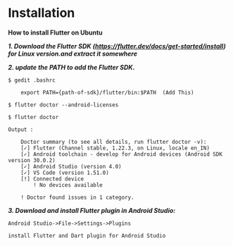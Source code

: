 
# Installation 


**How to install Flutter on Ubuntu**

***1. Download the Flutter SDK (https://flutter.dev/docs/get-started/install) for Linux version.and extract it somewhere***

***2. update the PATH to add the Flutter SDK.***
```
$ gedit .bashrc

    export PATH={path-of-sdk}/flutter/bin:$PATH  (Add This)

$ flutter doctor --android-licenses

$ flutter doctor

Output : 

    Doctor summary (to see all details, run flutter doctor -v):
    [✓] Flutter (Channel stable, 1.22.3, on Linux, locale en_IN)
    [✓] Android toolchain - develop for Android devices (Android SDK version 30.0.2)
    [✓] Android Studio (version 4.0)
    [✓] VS Code (version 1.51.0)
    [!] Connected device
        ! No devices available

    ! Doctor found issues in 1 category.
```

***3. Download and install Flutter plugin in Android Studio:***
```
Android Studio->File->Settings->Plugins

install Flutter and Dart plugin for Android Studio
```

